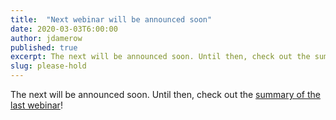 ```yaml
---
title:  "Next webinar will be announced soon"
date: 2020-03-03T6:00:00
author: jdamerow
published: true
excerpt: The next will be announced soon. Until then, check out the summary of the last webinar!
slug: please-hold
---
```


The next will be announced soon. Until then, check out the [summary of the last webinar](/workshops/2020-02-27-deploy-packaging/)!
